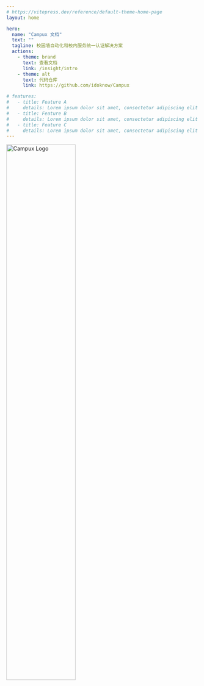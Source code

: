 ```yaml
---
# https://vitepress.dev/reference/default-theme-home-page
layout: home

hero:
  name: "Campux 文档"
  text: ""
  tagline: 校园墙自动化和校内服务统一认证解决方案
  actions:
    - theme: brand
      text: 查看文档
      link: /insight/intro
    - theme: alt
      text: 代码仓库
      link: https://github.com/idoknow/Campux

# features:
#   - title: Feature A
#     details: Lorem ipsum dolor sit amet, consectetur adipiscing elit
#   - title: Feature B
#     details: Lorem ipsum dolor sit amet, consectetur adipiscing elit
#   - title: Feature C
#     details: Lorem ipsum dolor sit amet, consectetur adipiscing elit
---
```


<img src='/assets/web_demo.png' alt='Campux Logo' width='60%' height='60%'>